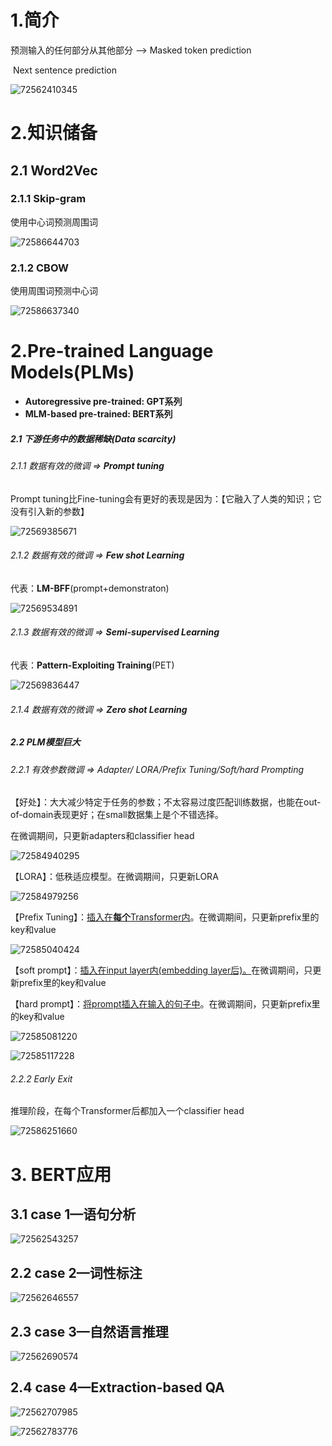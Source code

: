 # 1.简介



预测输入的任何部分从其他部分 —> Masked token prediction

​                                                              Next sentence prediction

![72562410345](assets/1725624103457.png)

# 2.知识储备

## 2.1 Word2Vec

### 2.1.1 Skip-gram

使用中心词预测周围词

![72586644703](assets/1725866447031.png)

### 2.1.2 CBOW

使用周围词预测中心词

![72586637340](assets/1725866373406.png)





# 2.Pre-trained Language Models(PLMs)

- **Autoregressive pre-trained: GPT系列**
- **MLM-based pre-trained: BERT系列**

##### 2.1 下游任务中的数据稀缺(**Data scarcity**)

###### 2.1.1 数据有效的微调 => **Prompt tuning**

Prompt tuning比Fine-tuning会有更好的表现是因为：【它融入了人类的知识；它没有引入新的参数】

![72569385671](assets/1725693856710.png)

###### 2.1.2 数据有效的微调 => **Few shot Learning**

代表：**LM-BFF**(prompt+demonstraton)

![72569534891](assets/1725695348919.png)

###### 2.1.3 数据有效的微调 => **Semi-supervised Learning**

代表：**Pattern-Exploiting Training**(PET)

![72569836447](assets/1725698364478.png)

###### 2.1.4 数据有效的微调 => **Zero shot Learning**

##### 2.2 PLM模型巨大

###### 2.2.1 有效参数微调 => Adapter/ LORA/Prefix Tuning/Soft/hard Prompting

【好处】：大大减少特定于任务的参数；不太容易过度匹配训练数据，也能在out-of-domain表现更好；在small数据集上是个不错选择。

在微调期间，只更新adapters和classifier head

![72584940295](assets/1725849402954.png)

【LORA】：低秩适应模型。在微调期间，只更新LORA

![72584979256](assets/1725849792567.png)

【Prefix Tuning】：<u>插入在**每个**Transformer内</u>。在微调期间，只更新prefix里的key和value

![72585040424](assets/1725850404247.png)

【soft  prompt】：<u>插入在input layer内(embedding layer后)。</u>在微调期间，只更新prefix里的key和value

【hard prompt】：<u>将prompt插入在输入的句子中</u>。在微调期间，只更新prefix里的key和value

![72585081220](assets/1725850812205.png)

![72585117228](assets/1725851172284.png)

###### 2.2.2 Early Exit

推理阶段，在每个Transformer后都加入一个classifier head

![72586251660](assets/1725862516603.png)

# 3. BERT应用 

## 3.1 case 1—语句分析

![72562543257](assets/1725625432577.png)

## 2.2 case 2—词性标注

![72562646557](assets/1725626465576.png)

## 2.3 case 3—自然语言推理

![72562690574](assets/1725626905745.png)

## **2.4 case 4—Extraction-based QA**

![72562707985](assets/1725627079850.png)

![72562783776](assets/1725627837762.png)

   